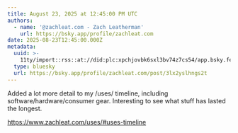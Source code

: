 ```yaml
---
title: August 23, 2025 at 12:45:00 PM UTC
authors:
  - name: '@zachleat.com - Zach Leatherman'
    url: https://bsky.app/profile/zachleat.com
date: 2025-08-23T12:45:00.000Z
metadata:
  uuid: >-
    11ty/import::rss::at://did:plc:xpchjovbk6sxl3bv74z7cs54/app.bsky.feed.post/3lx2yslhngs2t
  type: bluesky
  url: https://bsky.app/profile/zachleat.com/post/3lx2yslhngs2t
---
```

Added a lot more detail to my /uses/ timeline, including software/hardware/consumer gear. Interesting to see what stuff has lasted the longest.

https://www.zachleat.com/uses/#uses-timeline